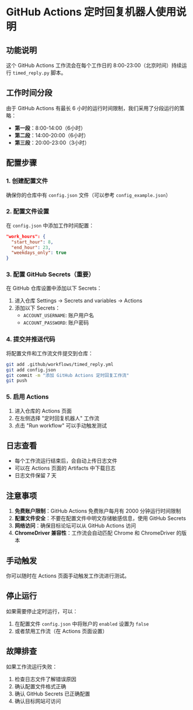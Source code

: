 # GitHub Actions 定时回复机器人使用说明

## 功能说明
这个 GitHub Actions 工作流会在每个工作日的 8:00-23:00（北京时间）持续运行 `timed_reply.py` 脚本。

## 工作时间分段
由于 GitHub Actions 有最长 6 小时的运行时间限制，我们采用了分段运行的策略：
- **第一段**：8:00-14:00（6小时）
- **第二段**：14:00-20:00（6小时）
- **第三段**：20:00-23:00（3小时）

## 配置步骤

### 1. 创建配置文件
确保你的仓库中有 `config.json` 文件（可以参考 `config_example.json`）

### 2. 配置文件设置
在 `config.json` 中添加工作时间配置：
```json
"work_hours": {
  "start_hour": 8,
  "end_hour": 23,
  "weekdays_only": true
}
```

### 3. 配置 GitHub Secrets（重要）
在 GitHub 仓库设置中添加以下 Secrets：
1. 进入仓库 Settings → Secrets and variables → Actions
2. 添加以下 Secrets：
   - `ACCOUNT_USERNAME`: 账户用户名
   - `ACCOUNT_PASSWORD`: 账户密码

### 4. 提交并推送代码
将配置文件和工作流文件提交到仓库：
```bash
git add .github/workflows/timed_reply.yml
git add config.json
git commit -m "添加 GitHub Actions 定时回复工作流"
git push
```

### 5. 启用 Actions
1. 进入仓库的 Actions 页面
2. 在左侧选择 "定时回复机器人" 工作流
3. 点击 "Run workflow" 可以手动触发测试

## 日志查看
- 每个工作流运行结束后，会自动上传日志文件
- 可以在 Actions 页面的 Artifacts 中下载日志
- 日志文件保留 7 天

## 注意事项
1. **免费账户限制**：GitHub Actions 免费账户每月有 2000 分钟运行时间限制
2. **配置文件安全**：不要在配置文件中明文存储敏感信息，使用 GitHub Secrets
3. **网络访问**：确保目标论坛可以从 GitHub Actions 访问
4. **ChromeDriver 兼容性**：工作流会自动匹配 Chrome 和 ChromeDriver 的版本

## 手动触发
你可以随时在 Actions 页面手动触发工作流进行测试。

## 停止运行
如果需要停止定时运行，可以：
1. 在配置文件 `config.json` 中将账户的 `enabled` 设置为 `false`
2. 或者禁用工作流（在 Actions 页面设置）

## 故障排查
如果工作流运行失败：
1. 检查日志文件了解错误原因
2. 确认配置文件格式正确
3. 确认 GitHub Secrets 已正确配置
4. 确认目标网站可访问

